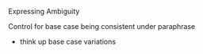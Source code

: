 Expressing Ambiguity

Control for base case being consistent under paraphrase
- think up base case variations